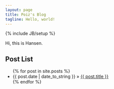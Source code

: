 ```yaml
---
layout: page
title: Poiz's Blog
tagline: Hello, world!
---
```

{% include JB/setup %}

Hi, this is Hansen.

## Post List

<ul class="posts">
  {% for post in site.posts %}
    <li><span>{{ post.date | date_to_string }}</span> &raquo; <a href="{{ BASE_PATH }}{{ post.url }}">{{ post.title }}</a></li>
  {% endfor %}
</ul>



